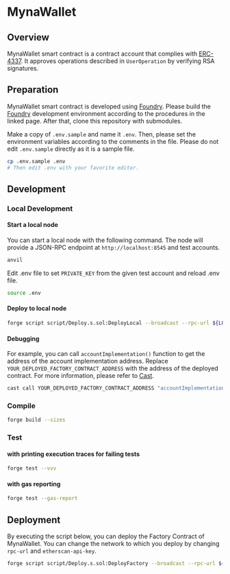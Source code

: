 # MynaWallet

## Overview

MynaWallet smart contract is a contract account that complies with [ERC-4337](https://eips.ethereum.org/EIPS/eip-4337). It approves operations described in `UserOperation` by verifying RSA signatures.

## Preparation

MynaWallet smart contract is developed using [Foundry](https://book.getfoundry.sh/getting-started/installation). Please build the [Foundry](https://book.getfoundry.sh/getting-started/installation) development environment according to the procedures in the linked page. After that, clone this repository with submodules.

 Make a copy of `.env.sample` and name it `.env`. Then, please set the environment variables according to the comments in the file. Please do not edit `.env.sample` directly as it is a sample file.

```bash
cp .env.sample .env
# Then edit .env with your favorite editor.
```

## Development

### Local Development

#### Start a local node

You can start a local node with the following command. The node will provide a JSON-RPC endpoint at `http://localhost:8545` and test accounts.

```bash
anvil
```

Edit .env file to set `PRIVATE_KEY` from the given test account and reload .env file.
```bash
source .env
```

#### Deploy to local node

```bash
forge script script/Deploy.s.sol:DeployLocal --broadcast --rpc-url ${LOCAL_RPC_URL}
```

#### Debugging

For example, you can call `accountImplementation()` function to get the address of the account implementation address. Replace `YOUR_DEPLOYED_FACTORY_CONTRACT_ADDRESS` with the address of the deployed contract. For more information, please refer to [Cast](https://book.getfoundry.sh/cast/).

```bash
cast call YOUR_DEPLOYED_FACTORY_CONTRACT_ADDRESS "accountImplementation()(address)" --rpc-url ${LOCAL_RPC_URL}
```

### Compile

```bash
forge build --sizes
```

### Test

#### with printing execution traces for failing tests

```bash
forge test --vvv
```

#### with gas reporting

```bash
forge test --gas-report
```

## Deployment

By executing the script below, you can deploy the Factory Contract of MynaWallet. You can change the network to which you deploy by changing `rpc-url` and `etherscan-api-key`.

```bash
forge script script/Deploy.s.sol:DeployFactory --broadcast --rpc-url ${GOERLI_RPC_URL} --verify --etherscan-api-key ${GOERLI_SCAN_API_KEY}

```
